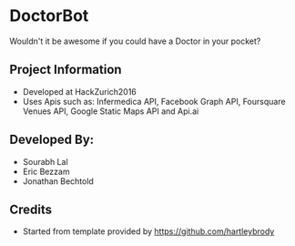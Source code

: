 # DoctorBot
Wouldn't it be awesome if you could have a Doctor in your pocket?

## Project Information
- Developed at HackZurich2016
- Uses Apis such as: Infermedica API, Facebook Graph API, Foursquare Venues API, Google Static Maps API and Api.ai

## Developed By:
- Sourabh Lal
- Eric Bezzam
- Jonathan Bechtold

## Credits
- Started from template provided by https://github.com/hartleybrody
